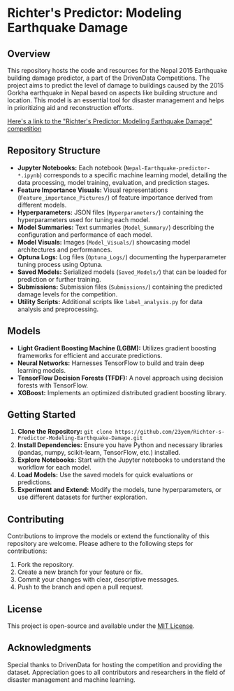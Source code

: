 # Richter's Predictor: Modeling Earthquake Damage

## Overview

This repository hosts the code and resources for the Nepal 2015 Earthquake building damage predictor, a part of the DrivenData Competitions. The project aims to predict the level of damage to buildings caused by the 2015 Gorkha earthquake in Nepal based on aspects like building structure and location. This model is an essential tool for disaster management and helps in prioritizing aid and reconstruction efforts.

[Here's a link to the "Richter's Predictor: Modeling Earthquake Damage" competition](https://www.drivendata.org/competitions/57/nepal-earthquake/)

## Repository Structure

- **Jupyter Notebooks:** Each notebook (`Nepal-Earthquake-predictor-*.ipynb`) corresponds to a specific machine learning model, detailing the data processing, model training, evaluation, and prediction stages.
- **Feature Importance Visuals:** Visual representations (`Feature_importance_Pictures/`) of feature importance derived from different models.
- **Hyperparameters:** JSON files (`Hyperparameters/`) containing the hyperparameters used for tuning each model.
- **Model Summaries:** Text summaries (`Model_Summary/`) describing the configuration and performance of each model.
- **Model Visuals:** Images (`Model_Visuals/`) showcasing model architectures and performances.
- **Optuna Logs:** Log files (`Optuna_Logs/`) documenting the hyperparameter tuning process using Optuna.
- **Saved Models:** Serialized models (`Saved_Models/`) that can be loaded for prediction or further training.
- **Submissions:** Submission files (`Submissions/`) containing the predicted damage levels for the competition.
- **Utility Scripts:** Additional scripts like `label_analysis.py` for data analysis and preprocessing.

## Models

- **Light Gradient Boosting Machine (LGBM):** Utilizes gradient boosting frameworks for efficient and accurate predictions.
- **Neural Networks:** Harnesses TensorFlow to build and train deep learning models.
- **TensorFlow Decision Forests (TFDF):** A novel approach using decision forests with TensorFlow.
- **XGBoost:** Implements an optimized distributed gradient boosting library.

## Getting Started

1. **Clone the Repository:** `git clone https://github.com/23yem/Richter-s-Predictor-Modeling-Earthquake-Damage.git`
2. **Install Dependencies:** Ensure you have Python and necessary libraries (pandas, numpy, scikit-learn, TensorFlow, etc.) installed.
3. **Explore Notebooks:** Start with the Jupyter notebooks to understand the workflow for each model.
4. **Load Models:** Use the saved models for quick evaluations or predictions.
5. **Experiment and Extend:** Modify the models, tune hyperparameters, or use different datasets for further exploration.

## Contributing

Contributions to improve the models or extend the functionality of this repository are welcome. Please adhere to the following steps for contributions:

1. Fork the repository.
2. Create a new branch for your feature or fix.
3. Commit your changes with clear, descriptive messages.
4. Push to the branch and open a pull request.

## License

This project is open-source and available under the [MIT License](LICENSE).

## Acknowledgments

Special thanks to DrivenData for hosting the competition and providing the dataset. Appreciation goes to all contributors and researchers in the field of disaster management and machine learning.
